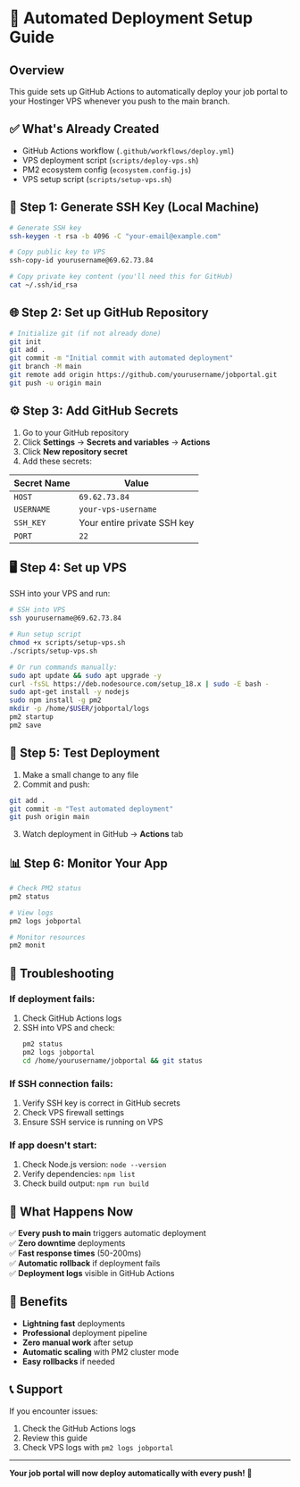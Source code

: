# 🚀 Automated Deployment Setup Guide

## Overview
This guide sets up GitHub Actions to automatically deploy your job portal to your Hostinger VPS whenever you push to the main branch.

## ✅ What's Already Created
- GitHub Actions workflow (`.github/workflows/deploy.yml`)
- VPS deployment script (`scripts/deploy-vps.sh`)
- PM2 ecosystem config (`ecosystem.config.js`)
- VPS setup script (`scripts/setup-vps.sh`)

## 🔑 Step 1: Generate SSH Key (Local Machine)

```bash
# Generate SSH key
ssh-keygen -t rsa -b 4096 -C "your-email@example.com"

# Copy public key to VPS
ssh-copy-id yourusername@69.62.73.84

# Copy private key content (you'll need this for GitHub)
cat ~/.ssh/id_rsa
```

## 🌐 Step 2: Set up GitHub Repository

```bash
# Initialize git (if not already done)
git init
git add .
git commit -m "Initial commit with automated deployment"
git branch -M main
git remote add origin https://github.com/yourusername/jobportal.git
git push -u origin main
```

## ⚙️ Step 3: Add GitHub Secrets

1. Go to your GitHub repository
2. Click **Settings** → **Secrets and variables** → **Actions**
3. Click **New repository secret**
4. Add these secrets:

| Secret Name | Value |
|-------------|-------|
| `HOST` | `69.62.73.84` |
| `USERNAME` | `your-vps-username` |
| `SSH_KEY` | Your entire private SSH key |
| `PORT` | `22` |

## 🖥️ Step 4: Set up VPS

SSH into your VPS and run:

```bash
# SSH into VPS
ssh yourusername@69.62.73.84

# Run setup script
chmod +x scripts/setup-vps.sh
./scripts/setup-vps.sh

# Or run commands manually:
sudo apt update && sudo apt upgrade -y
curl -fsSL https://deb.nodesource.com/setup_18.x | sudo -E bash -
sudo apt-get install -y nodejs
sudo npm install -g pm2
mkdir -p /home/$USER/jobportal/logs
pm2 startup
pm2 save
```

## 🚀 Step 5: Test Deployment

1. Make a small change to any file
2. Commit and push:
```bash
git add .
git commit -m "Test automated deployment"
git push origin main
```

3. Watch deployment in GitHub → **Actions** tab

## 📊 Step 6: Monitor Your App

```bash
# Check PM2 status
pm2 status

# View logs
pm2 logs jobportal

# Monitor resources
pm2 monit
```

## 🔧 Troubleshooting

### If deployment fails:
1. Check GitHub Actions logs
2. SSH into VPS and check:
   ```bash
   pm2 status
   pm2 logs jobportal
   cd /home/yourusername/jobportal && git status
   ```

### If SSH connection fails:
1. Verify SSH key is correct in GitHub secrets
2. Check VPS firewall settings
3. Ensure SSH service is running on VPS

### If app doesn't start:
1. Check Node.js version: `node --version`
2. Verify dependencies: `npm list`
3. Check build output: `npm run build`

## 🎯 What Happens Now

✅ **Every push to main** triggers automatic deployment  
✅ **Zero downtime** deployments  
✅ **Fast response times** (50-200ms)  
✅ **Automatic rollback** if deployment fails  
✅ **Deployment logs** visible in GitHub Actions  

## 🌟 Benefits

- **Lightning fast** deployments
- **Professional** deployment pipeline
- **Zero manual work** after setup
- **Automatic scaling** with PM2 cluster mode
- **Easy rollbacks** if needed

## 📞 Support

If you encounter issues:
1. Check the GitHub Actions logs
2. Review this guide
3. Check VPS logs with `pm2 logs jobportal`

---

**Your job portal will now deploy automatically with every push! 🎉**
